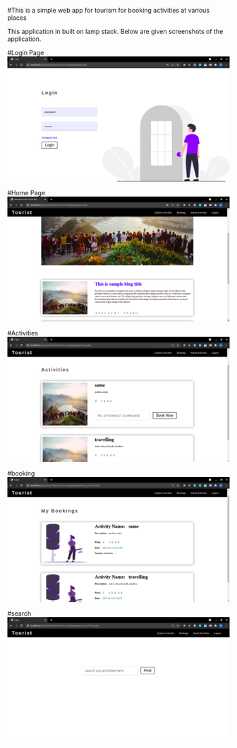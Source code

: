 #This is a simple web app for tourism for booking activities at various places


This application in built on lamp stack. Below are given screenshots of the application.

#Login Page
![Alt text](/screenshots/login.png?raw=true "Title")

#Home Page
![Alt text](/screenshots/home.png?raw=true "Title")

#Activities
![Alt text](/screenshots/activities.png?raw=true "Title")

#booking
![Alt text](/screenshots/bookings.png?raw=true "Title")

#search
![Alt text](/screenshots/search.png?raw=true "Title")








